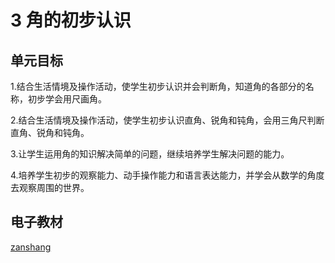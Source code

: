 # 3 角的初步认识

## 单元目标

1.结合生活情境及操作活动，使学生初步认识并会判断角，知道角的各部分的名称，初步学会用尺画角。

2.结合生活情境及操作活动，使学生初步认识直角、锐角和钝角，会用三角尺判断直角、锐角和钝角。

3.让学生运用角的知识解决简单的问题，继续培养学生解决问题的能力。

4.培养学生初步的观察能力、动手操作能力和语言表达能力，并学会从数学的角度去观察周围的世界。

## 电子教材

<Epep grade="xxsx2a" :pep="1221001201131" :pages="38" :paged="45" ></Epep>

[zanshang](../res/zanshang.md ':include')